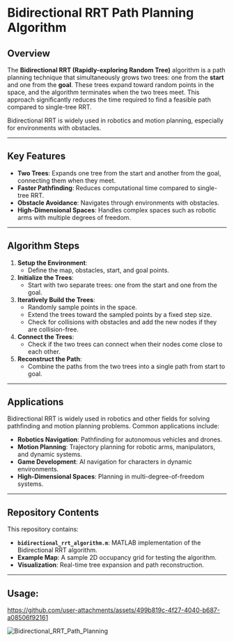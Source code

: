 # Bidirectional RRT Path Planning Algorithm

## Overview

The **Bidirectional RRT (Rapidly-exploring Random Tree)** algorithm is a path planning technique that simultaneously grows two trees: one from the **start** and one from the **goal**. These trees expand toward random points in the space, and the algorithm terminates when the two trees meet. This approach significantly reduces the time required to find a feasible path compared to single-tree RRT.

Bidirectional RRT is widely used in robotics and motion planning, especially for environments with obstacles.

---

## Key Features

- **Two Trees**: Expands one tree from the start and another from the goal, connecting them when they meet.
- **Faster Pathfinding**: Reduces computational time compared to single-tree RRT.
- **Obstacle Avoidance**: Navigates through environments with obstacles.
- **High-Dimensional Spaces**: Handles complex spaces such as robotic arms with multiple degrees of freedom.

---

## Algorithm Steps

1. **Setup the Environment**:
   - Define the map, obstacles, start, and goal points.
2. **Initialize the Trees**:
   - Start with two separate trees: one from the start and one from the goal.
3. **Iteratively Build the Trees**:
   - Randomly sample points in the space.
   - Extend the trees toward the sampled points by a fixed step size.
   - Check for collisions with obstacles and add the new nodes if they are collision-free.
4. **Connect the Trees**:
   - Check if the two trees can connect when their nodes come close to each other.
5. **Reconstruct the Path**:
   - Combine the paths from the two trees into a single path from start to goal.

---

## Applications

Bidirectional RRT is widely used in robotics and other fields for solving pathfinding and motion planning problems. Common applications include:

- **Robotics Navigation**: Pathfinding for autonomous vehicles and drones.
- **Motion Planning**: Trajectory planning for robotic arms, manipulators, and dynamic systems.
- **Game Development**: AI navigation for characters in dynamic environments.
- **High-Dimensional Spaces**: Planning in multi-degree-of-freedom systems.

---

## Repository Contents

This repository contains:
- **`bidirectional_rrt_algorithm.m`**: MATLAB implementation of the Bidirectional RRT algorithm.
- **Example Map**: A sample 2D occupancy grid for testing the algorithm.
- **Visualization**: Real-time tree expansion and path reconstruction.

---

## Usage:


https://github.com/user-attachments/assets/499b819c-4f27-4040-b687-a08506f92161

![Bidirectional_RRT_Path_Planning](https://github.com/user-attachments/assets/dbe2e70b-9014-464a-b0fa-75f14d2d56ee)
